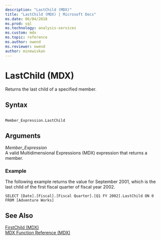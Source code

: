 ```yaml
---
description: "LastChild (MDX)"
title: "LastChild (MDX) | Microsoft Docs"
ms.date: 06/04/2018
ms.prod: sql
ms.technology: analysis-services
ms.custom: mdx
ms.topic: reference
ms.author: owend
ms.reviewer: owend
author: minewiskan
---
```

# LastChild (MDX)


  Returns the last child of a specified member.  
  
## Syntax  
  
```  
  
Member_Expression.LastChild   
```  
  
## Arguments  
 *Member_Expression*  
 A valid Multidimensional Expressions (MDX) expression that returns a member.  
  
### Example  
 The following example returns the value for September 2001, which is the last child of the first fiscal quarter of fiscal year 2002.  
  
```  
SELECT [Date].[Fiscal].[Fiscal Quarter].[Q1 FY 2002].LastChild ON 0  
FROM [Adventure Works]  
```  
  
## See Also  
 [FirstChild &#40;MDX&#41;](../mdx/firstchild-mdx.md)   
 [MDX Function Reference &#40;MDX&#41;](../mdx/mdx-function-reference-mdx.md)  
  
  
